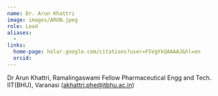 ```yaml
---
name: Dr. Arun Khattri
image: images/ARUN.jpeg
role: Lead
aliases:
  -
links:
  home-page: holar.google.com/citations?user=FSVgYkQAAAAJ&hl=en
  orcid: 
---
```


Dr Arun Khattri, Ramalingaswami Fellow Pharmaceutical Engg and Tech. IIT(BHU), Varanasi (akhattri.phe@itbhu.ac.in)
